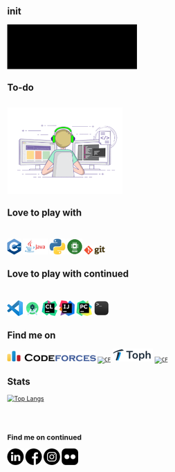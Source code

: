 ## init
<code><img align="middle" width="300" src="https://github.com/AbdurRahmanFahad/AbdurRahmanFahad/blob/master/Images/hello.gif"></code>
<br/>

## To-do
<br/>


<img align="center" height="200" src="https://github.com/AbdurRahmanFahad/AbdurRahmanFahad/blob/master/Images/123.gif">

## Love to play with
<br />

<code><img height="36" src="/icons/cpp.png"></code>
<code><img height="36" src="/icons/java.png"></code>
<code><img height="36" src="/icons/Python.png"></code>
<code><img height="36" title="8086" src="/icons/8086.png"></code>
<code><img height="20" src="/icons/Git.png"></code>


## Love to play with continued

<br />

<code><img height="36" src="/icons/vscode.png"></code>
<code><img height="36" src="/icons/androidstudio.png"></code>
<code><img height="36" src="/icons/clion-1.svg"></code>
<code><img height="36" src="/icons/intellij.png"></code>
<code><img height="36" src="/icons/pycharm.png"></code>
<code><img height="36" title="Bash" src="/icons/terminal.png"></code>



## Find me on

<code><a href="https://codeforces.com/profile/1605069"><img alt="CF" width="205px"  title="Codeforces" src="icons/codeforces.png"></a></code>
<code><a href="https://www.hackerrank.com/fahad69?hr_r=1"><img alt="CF" width="38px" title="HackerRank" src="https://res-1.cloudinary.com/crunchbase-production/image/upload/c_lpad,h_170,w_170,f_auto,b_white,q_auto:eco/lqlkg85sw4sgmp2xvznh"></a></code>
<code><a href="https://toph.co/u/fahad_69"><img alt="CF" width="94px" title="Toph" src="icons/toph.png"></a></code>
<code><a href="https://www.codechef.com/users/fahad69"><img alt="CF" width="108px" title="CodeChef" src="https://www.codechef.com/sites/all/themes/abessive/cc-logo.png"></a></code>

## Stats
[![Top Langs](https://github-readme-stats.vercel.app/api/top-langs/?username=abdurrahmanfahad&hide=html,css&theme=algolia)](https://github.com/abdurrahmanfahad/github-readme-stats)

<br />
<br />

### Find me on continued

<code><a href="https://www.linkedin.com/in/abdur-rahman-fahad-a24091183/" target="_blank"><img height="38" src="icons/linkedin.png"></a></code>
<code><a href="https://www.facebook.com/fahad1605069" target="_blank"><img height="38" src="icons/facebook.png"></a></code>
<code><a href="https://www.instagram.com/__fahad_rahman__/" target="_blank"><img height="38" src="icons/instagram.png"></a></code>
<code><a href="https://www.flickr.com/photos/153952100@N04/" target="_blank"><img height="38" src="icons/flickr.png"></a></code>


[website]: #
